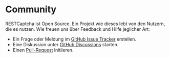# Community

RESTCaptcha ist Open Source. Ein Projekt wie dieses lebt von den Nutzern, die es nutzen. Wie freuen uns über Feedback und Hilfe jeglicher Art:

+ Ein Frage oder Meldung im [GitHub Issue Tracker](https://github.com/openpotato/restcaptcha/issues) erstellen.
+ Eine Diskussion unter [GitHub Discussions](https://github.com/openpotato/restcaptcha/discussions) starten.
+ Einen [Pull-Request](https://github.com/openpotato/restcaptcha/pulls) initiieren.
